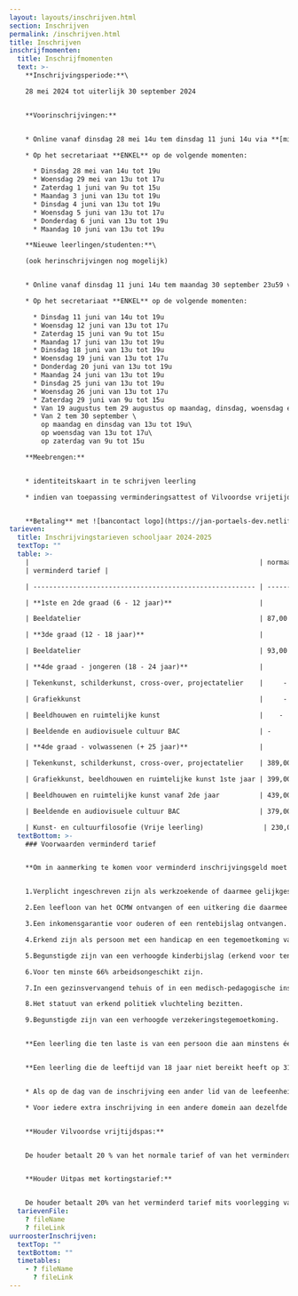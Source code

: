```yaml
---
layout: layouts/inschrijven.html
section: Inschrijven
permalink: /inschrijven.html
title: Inschrijven
inschrijfmomenten:
  title: Inschrijfmomenten
  text: >-
    **Inschrijvingsperiode:**\

    28 mei 2024 tot uiterlijk 30 september 2024


    **Voorinschrijvingen:**


    * Online vanaf dinsdag 28 mei 14u tem dinsdag 11 juni 14u via **[mijnacademie.be](http://www.mijnacademie.be/ "naar mijnacademie.be")**

    * O﻿p het secretariaat **ENKEL** op de volgende momenten:

      * D﻿insdag 28 mei van 14u tot 19u
      * W﻿oensdag 29 mei van 13u tot 17u
      * Z﻿aterdag 1 juni van 9u tot 15u
      * M﻿aandag 3 juni van 13u tot 19u
      * D﻿insdag 4 juni van 13u tot 19u
      * W﻿oensdag 5 juni van 13u tot 17u
      * D﻿onderdag 6 juni van 13u tot 19u
      * M﻿aandag 10 juni van 13u tot 19u

    **Nieuwe leerlingen/studenten:**\

    (﻿ook herinschrijvingen nog mogelijk)


    * O﻿nline vanaf dinsdag 11 juni 14u tem maandag 30 september 23u59 via **[mijnacademie.be](http://www.mijnacademie.be/ "naar mijnacademie.be")**

    * O﻿p het secretariaat **ENKEL** op de volgende momenten:

      * Dinsdag 11 juni van 14u tot 19u
      * W﻿oensdag 12 juni van 13u tot 17u
      * Z﻿aterdag 15 juni van 9u tot 15u
      * M﻿aandag 17 juni van 13u tot 19u
      * D﻿insdag 18 juni van 13u tot 19u
      * W﻿oensdag 19 juni van 13u tot 17u
      * D﻿onderdag 20 juni van 13u tot 19u
      * M﻿aandag 24 juni van 13u tot 19u
      * D﻿insdag 25 juni van 13u tot 19u
      * W﻿oensdag 26 juni van 13u tot 17u
      * Z﻿aterdag 29 juni van 9u tot 15u
      * V﻿an 19 augustus tem 29 augustus op maandag, dinsdag, woensdag en donderdag van 13u tot 19u
      * V﻿an 2 tem 30 september \
        op maandag en dinsdag van 13u tot 19u\
        o﻿p woensdag van 13u tot 17u\
        o﻿p zaterdag van 9u tot 15u

    **Meebrengen:** 


    * identiteitskaart in te schrijven leerling

    * i﻿ndien van toepassing verminderingsattest of Vilvoordse vrijetijdspas of Uitpas


    **Betaling** met ![bancontact logo](https://jan-portaels-dev.netlify.app/images/bancontact-logo.svg)
tarieven:
  title: Inschrijvingstarieven schooljaar 2024-2025
  textTop: ""
  table: >-
    |                                                          | normaal tarief
    | verminderd tarief |

    | -------------------------------------------------------- | -------------- | ----------------- |

    | **1ste en 2de graad (6 - 12 jaar)**                      |                |                   |

    | Beeldatelier                                             | 87,00 €        | 59,00 €           |

    | **3de graad (12 - 18 jaar)**                             |                |                   |

    | Beeldatelier                                             | 93,00 €       | 65,00 €           |

    | **4de graad - jongeren (18 - 24 jaar)**                  |                |                   |

    | Tekenkunst, schilderkunst, cross-over, projectatelier    |     -         | 171,00€          

    | Grafiekkunst                                             |     -   |    181,00€       |   

    | Beeldhouwen en ruimtelijke kunst                         |    -    |221,00€              

    | Beeldende en audiovisuele cultuur BAC                    | -       |161,00€                |

    | **4de graad - volwassenen (+ 25 jaar)**                  |                |                   |

    | Tekenkunst, schilderkunst, cross-over, projectatelier    | 389,00 €       | 171,00 €          |

    | Grafiekkunst, beeldhouwen en ruimtelijke kunst 1ste jaar | 399,00 €       | 181,00 €          |

    | Beeldhouwen en ruimtelijke kunst vanaf 2de jaar          | 439,00 €       | 221,00 €          |

    | Beeldende en audiovisuele cultuur BAC                    | 379,00 €       | 161,00 €          |           |

    | Kunst- en cultuurfilosofie (Vrije leerling)               | 230,00 €       | \-              
  textBottom: >-
    ### Voorwaarden verminderd tarief


    **Om in aanmerking te komen voor verminderd inschrijvingsgeld moet de leerling op de dag van de inschrijving aan minstens één van de volgende voorwaarden voldoen:**


    1.Verplicht ingeschreven zijn als werkzoekende of daarmee gelijkgesteld.

    2.Een leefloon van het OCMW ontvangen of een uitkering die daarmee gelijkgesteld is.

    3.Een inkomensgarantie voor ouderen of een rentebijslag ontvangen.

    4.Erkend zijn als persoon met een handicap en een tegemoetkoming van de Federale Overheidsdienst Sociale Zekerheid ontvangen of houder zijn van een European Disability Card.

    5.Begunstigde zijn van een verhoogde kinderbijslag (erkend voor ten minste 66%).

    6.Voor ten minste 66% arbeidsongeschikt zijn.

    7.In een gezinsvervangend tehuis of in een medisch-pedagogische instelling of in een pleeggezin verblijven.

    8.Het statuut van erkend politiek vluchteling bezitten.

    9.B﻿egunstigde zijn van een verhoogde verzekeringstegemoetkoming.


    **Een leerling die ten laste is van een persoon die aan minstens één van de voorwaarden voldoet, hierboven vermeld, komt eveneens in aanmerking voor het verminderde inschrijvingsgeld.**


    **Een leerling die de leeftijd van 18 jaar niet bereikt heeft op 31 december van het schooljaar in kwestie, betaalt het verminderd inschrijvingsgeld:**


    * A﻿ls op de dag van de inschrijving een ander lid van de leefeenheid waartoe hij behoort het inschrijvingsgeld al heeft betaald in dezelfde of een andere academie.

    * V﻿oor iedere extra inschrijving in een andere domein aan dezelfde of een andere academie.


    **Houder Vilvoordse vrijtijdspas:**


    De houder betaalt 20 % van het normale tarief of van het verminderd tarief mits voorlegging van de nodige attesten hierboven vermeld en 20 % van de materiaalkost, reeds verrekend in het tarief.


    **Houder Uitpas met kortingstarief:**


    D﻿e houder betaalt 20% van het verminderd tarief mits voorlegging van een Uitpas met kortingstarief bij de inschrijving. De korting geldt niet op de bijkomende materiaalbijdrage. De Uitpas met kortingstarief geldt bij de categorieën in punt 2 en 9.
  tarievenFile:
    ? fileName
    ? fileLink
uurroosterInschrijven:
  textTop: ""
  textBottom: ""
  timetables:
    - ? fileName
      ? fileLink
---
```

